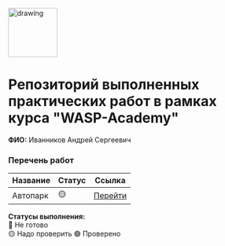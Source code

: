 <a href="https://wasp-academy.com"><img src="https://wasp-academy.com/Resources/wasp-logo.png" alt="drawing" width="100"/></a>
# Репозиторий выполненных практических работ в рамках курса "WASP-Academy"
**ФИО:** Иванников Андрей Сергеевич
 
### Перечень работ

Название          | Статус | Ссылка
------------------|--------|--------
Автопарк          | 🟡    | <a href="https://github.com/Andrewapp1706/Wasp_hw/tree/main/Autopark">Перейти</a>


**Статусы выполнения:** <br>
🔴 Не готово <br>
🟡 Надо проверить
🟢 Проверено
